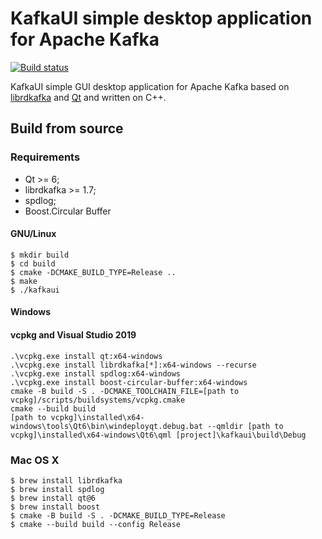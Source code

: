 # KafkaUI simple desktop application for Apache Kafka
[![Build status](https://ci.appveyor.com/api/projects/status/em41ysnqfi2cwgmt/branch/main?svg=true)](https://ci.appveyor.com/project/RPG-18/kafkaui/branch/main)

KafkaUI simple GUI desktop application for Apache Kafka based on [librdkafka](https://github.com/edenhill/librdkafka) and
[Qt](https://www.qt.io/) and written on C++.

## Build from source

### Requirements

* Qt >= 6;
* librdkafka >= 1.7;
* spdlog;
* Boost.Circular Buffer

#### GNU/Linux

    $ mkdir build
    $ cd build
    $ cmake -DCMAKE_BUILD_TYPE=Release ..
    $ make
    $ ./kafkaui


#### Windows

#### vcpkg and Visual Studio 2019

    .\vcpkg.exe install qt:x64-windows
    .\vcpkg.exe install librdkafka[*]:x64-windows --recurse
    .\vcpkg.exe install spdlog:x64-windows
    .\vcpkg.exe install boost-circular-buffer:x64-windows
    cmake -B build -S . -DCMAKE_TOOLCHAIN_FILE=[path to vcpkg]/scripts/buildsystems/vcpkg.cmake
    cmake --build build
    [path to vcpkg]\installed\x64-windows\tools\Qt6\bin\windeployqt.debug.bat --qmldir [path to vcpkg]\installed\x64-windows\Qt6\qml [project]\kafkaui\build\Debug

### Mac OS X
    
    $ brew install librdkafka
    $ brew install spdlog
    $ brew install qt@6
    $ brew install boost
    $ cmake -B build -S . -DCMAKE_BUILD_TYPE=Release
    $ cmake --build build --config Release

